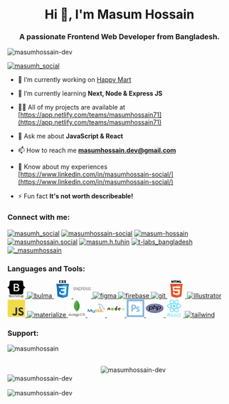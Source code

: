 <h1 align="center">Hi 👋, I'm Masum Hossain</h1>
<h3 align="center">A passionate Frontend Web Developer from Bangladesh.</h3>

<p align="left"> <img src="https://komarev.com/ghpvc/?username=masumhossain-dev&label=Profile%20views&color=0e75b6&style=flat" alt="masumhossain-dev" /> </p>

<p align="left"> <a href="https://twitter.com/masumh_social" target="blank"><img src="https://img.shields.io/twitter/follow/masumh_social?logo=twitter&style=for-the-badge" alt="masumh_social" /></a> </p>

- 🔭 I’m currently working on [Happy Mart](https://happy-shopping-app.web.app/)

- 🌱 I’m currently learning **Next, Node & Express JS**

- 👨‍💻 All of my projects are available at [https://app.netlify.com/teams/masumhossain71](https://app.netlify.com/teams/masumhossain71)

- 💬 Ask me about **JavaScript & React**

- 📫 How to reach me **masumhossain.dev@gmail.com**

- 📄 Know about my experiences [https://www.linkedin.com/in/masumhossain-social/](https://www.linkedin.com/in/masumhossain-social/)

- ⚡ Fun fact **It's not worth describeable!**

<h3 align="left">Connect with me:</h3>
<p align="left">
<a href="https://twitter.com/masumh_social" target="blank"><img align="center" src="https://raw.githubusercontent.com/rahuldkjain/github-profile-readme-generator/master/src/images/icons/Social/twitter.svg" alt="masumh_social" height="30" width="40" /></a>
<a href="https://linkedin.com/in/masumhossain-social" target="blank"><img align="center" src="https://raw.githubusercontent.com/rahuldkjain/github-profile-readme-generator/master/src/images/icons/Social/linked-in-alt.svg" alt="masumhossain-social" height="30" width="40" /></a>
<a href="https://stackoverflow.com/users/masum-hossain" target="blank"><img align="center" src="https://raw.githubusercontent.com/rahuldkjain/github-profile-readme-generator/master/src/images/icons/Social/stack-overflow.svg" alt="masum-hossain" height="30" width="40" /></a>
<a href="https://fb.com/masumhossain.social" target="blank"><img align="center" src="https://raw.githubusercontent.com/rahuldkjain/github-profile-readme-generator/master/src/images/icons/Social/facebook.svg" alt="masumhossain.social" height="30" width="40" /></a>
<a href="https://instagram.com/masum.h.tuhin" target="blank"><img align="center" src="https://raw.githubusercontent.com/rahuldkjain/github-profile-readme-generator/master/src/images/icons/Social/instagram.svg" alt="masum.h.tuhin" height="30" width="40" /></a>
<a href="https://www.youtube.com/c/t-labs_bangladesh" target="blank"><img align="center" src="https://raw.githubusercontent.com/rahuldkjain/github-profile-readme-generator/master/src/images/icons/Social/youtube.svg" alt="t-labs_bangladesh" height="30" width="40" /></a>
<a href="https://discord.gg/_masumhossain" target="blank"><img align="center" src="https://raw.githubusercontent.com/rahuldkjain/github-profile-readme-generator/master/src/images/icons/Social/discord.svg" alt="_masumhossain" height="30" width="40" /></a>
</p>

<h3 align="left">Languages and Tools:</h3>
<p align="left"> <a href="https://getbootstrap.com" target="_blank" rel="noreferrer"> <img src="https://raw.githubusercontent.com/devicons/devicon/master/icons/bootstrap/bootstrap-plain-wordmark.svg" alt="bootstrap" width="40" height="40"/> </a> <a href="https://bulma.io/" target="_blank" rel="noreferrer"> <img src="https://raw.githubusercontent.com/gilbarbara/logos/804dc257b59e144eaca5bc6ffd16949752c6f789/logos/bulma.svg" alt="bulma" width="40" height="40"/> </a> <a href="https://www.w3schools.com/css/" target="_blank" rel="noreferrer"> <img src="https://raw.githubusercontent.com/devicons/devicon/master/icons/css3/css3-original-wordmark.svg" alt="css3" width="40" height="40"/> </a> <a href="https://expressjs.com" target="_blank" rel="noreferrer"> <img src="https://raw.githubusercontent.com/devicons/devicon/master/icons/express/express-original-wordmark.svg" alt="express" width="40" height="40"/> </a> <a href="https://www.figma.com/" target="_blank" rel="noreferrer"> <img src="https://www.vectorlogo.zone/logos/figma/figma-icon.svg" alt="figma" width="40" height="40"/> </a> <a href="https://firebase.google.com/" target="_blank" rel="noreferrer"> <img src="https://www.vectorlogo.zone/logos/firebase/firebase-icon.svg" alt="firebase" width="40" height="40"/> </a> <a href="https://git-scm.com/" target="_blank" rel="noreferrer"> <img src="https://www.vectorlogo.zone/logos/git-scm/git-scm-icon.svg" alt="git" width="40" height="40"/> </a> <a href="https://www.w3.org/html/" target="_blank" rel="noreferrer"> <img src="https://raw.githubusercontent.com/devicons/devicon/master/icons/html5/html5-original-wordmark.svg" alt="html5" width="40" height="40"/> </a> <a href="https://www.adobe.com/in/products/illustrator.html" target="_blank" rel="noreferrer"> <img src="https://www.vectorlogo.zone/logos/adobe_illustrator/adobe_illustrator-icon.svg" alt="illustrator" width="40" height="40"/> </a> <a href="https://developer.mozilla.org/en-US/docs/Web/JavaScript" target="_blank" rel="noreferrer"> <img src="https://raw.githubusercontent.com/devicons/devicon/master/icons/javascript/javascript-original.svg" alt="javascript" width="40" height="40"/> </a> <a href="https://materializecss.com/" target="_blank" rel="noreferrer"> <img src="https://raw.githubusercontent.com/prplx/svg-logos/5585531d45d294869c4eaab4d7cf2e9c167710a9/svg/materialize.svg" alt="materialize" width="40" height="40"/> </a> <a href="https://www.mongodb.com/" target="_blank" rel="noreferrer"> <img src="https://raw.githubusercontent.com/devicons/devicon/master/icons/mongodb/mongodb-original-wordmark.svg" alt="mongodb" width="40" height="40"/> </a> <a href="https://www.mysql.com/" target="_blank" rel="noreferrer"> <img src="https://raw.githubusercontent.com/devicons/devicon/master/icons/mysql/mysql-original-wordmark.svg" alt="mysql" width="40" height="40"/> </a> <a href="https://nodejs.org" target="_blank" rel="noreferrer"> <img src="https://raw.githubusercontent.com/devicons/devicon/master/icons/nodejs/nodejs-original-wordmark.svg" alt="nodejs" width="40" height="40"/> </a> <a href="https://www.photoshop.com/en" target="_blank" rel="noreferrer"> <img src="https://raw.githubusercontent.com/devicons/devicon/master/icons/photoshop/photoshop-line.svg" alt="photoshop" width="40" height="40"/> </a> <a href="https://www.php.net" target="_blank" rel="noreferrer"> <img src="https://raw.githubusercontent.com/devicons/devicon/master/icons/php/php-original.svg" alt="php" width="40" height="40"/> </a> <a href="https://reactjs.org/" target="_blank" rel="noreferrer"> <img src="https://raw.githubusercontent.com/devicons/devicon/master/icons/react/react-original-wordmark.svg" alt="react" width="40" height="40"/> </a> <a href="https://tailwindcss.com/" target="_blank" rel="noreferrer"> <img src="https://www.vectorlogo.zone/logos/tailwindcss/tailwindcss-icon.svg" alt="tailwind" width="40" height="40"/> </a> </p>

<h3 align="left">Support:</h3>
<p><a href="https://www.buymeacoffee.com/masumhossain"> <img align="left" src="https://cdn.buymeacoffee.com/buttons/v2/default-yellow.png" height="50" width="210" alt="masumhossain" /></a></p><br><br>

<p><img align="left" src="https://github-readme-stats.vercel.app/api/top-langs?username=masumhossain-dev&show_icons=true&locale=en&layout=compact" alt="masumhossain-dev" /></p>

<p>&nbsp;<img align="center" src="https://github-readme-stats.vercel.app/api?username=masumhossain-dev&show_icons=true&locale=en" alt="masumhossain-dev" /></p>

<p><img align="center" src="https://github-readme-streak-stats.herokuapp.com/?user=masumhossain-dev&" alt="masumhossain-dev" /></p>

